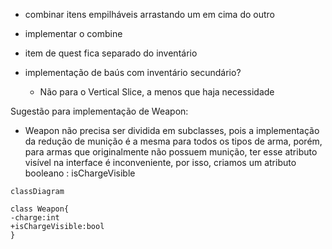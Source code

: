 
- combinar itens empilháveis arrastando um em cima do outro

- implementar o combine

- item de quest fica separado do inventário

- implementação de baús com inventário secundário?
	- Não para o Vertical Slice, a menos que haja necessidade



Sugestão para implementação de Weapon:

- Weapon não precisa ser dividida em subclasses, pois a implementação da redução de munição é a mesma para todos os tipos de arma, porém, para armas que originalmente não possuem munição, ter esse atributo visível na interface é inconveniente, por isso, criamos um atributo booleano : isChargeVisible

```mermaid
classDiagram

class Weapon{
-charge:int
+isChargeVisible:bool
}

```
